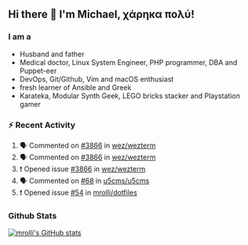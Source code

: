 ## Hi there 👋 I'm Michael, χάρηκα πολύ!

<!--
**mrolli/mrolli** is a ✨ _special_ ✨ repository because its `README.md` (this file) appears on your GitHub profile.

Here are some ideas to get you started:

- 🔭 I’m currently working on ...
- 🌱 I’m currently learning ...
- 👯 I’m looking to collaborate on ...
- 🤔 I’m looking for help with ...
- 💬 Ask me about ...
- 📫 How to reach me: ...
- 😄 Pronouns: ...
- ⚡ Fun fact: ...
-->

### I am a
- Husband and father
- Medical doctor, Linux System Engineer, PHP programmer, DBA and Puppet-eer
- DevOps, Git/Github, Vim and macOS enthusiast
- fresh learner of Ansible and Greek
- Karateka, Modular Synth Geek, LEGO bricks stacker and Playstation gamer 

### :zap: Recent Activity

<!--START_SECTION:activity-->
1. 🗣 Commented on [#3866](https://github.com/wez/wezterm/issues/3866) in [wez/wezterm](https://github.com/wez/wezterm)
2. 🗣 Commented on [#3866](https://github.com/wez/wezterm/issues/3866) in [wez/wezterm](https://github.com/wez/wezterm)
3. ❗ Opened issue [#3866](https://github.com/wez/wezterm/issues/3866) in [wez/wezterm](https://github.com/wez/wezterm)
4. 🗣 Commented on [#68](https://github.com/u5cms/u5cms/issues/68) in [u5cms/u5cms](https://github.com/u5cms/u5cms)
5. ❗ Opened issue [#54](https://github.com/mrolli/dotfiles/issues/54) in [mrolli/dotfiles](https://github.com/mrolli/dotfiles)
<!--END_SECTION:activity-->

### Github Stats
[![mrolli's GitHub stats](https://github-readme-stats.vercel.app/api?username=mrolli&count_private=true&show_icons=true&theme=transparent)](https://github.com/anuraghazra/github-readme-stats)  
<!-- [![mrolli's Top Langs](https://github-readme-stats.vercel.app/api/top-langs/?username=mrolli&count_private=true&theme=onedark&hide=c%2B%2B,c,html,cmake,makefile&layout=compact)](https://github.com/anuraghazra/github-readme-stats) -->
